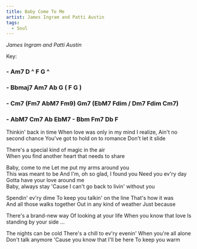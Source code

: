 ```yaml
---
title: Baby Come To Me
artist: James Ingram and Patti Austin 
tags: 
  - Soul
---
```

*James Ingram and Patti Austin*

Key: 
### - Am7 D ^ F G ^  
### - Bbmaj7 Am7 Ab G ( F G ) 
### - Cm7 (Fm7  AbM7  Fm9) Gm7 (EbM7 Fdim / Dm7 Fdim Cm7) 
### - AbM7 Cm7 Ab EbM7 - Bbm Fm7 Db F

Thinkin' back in time  When love was only in my mind  I realize, 
Ain't no second chance  You've got to hold on to romance Don't let it slide   

There's a special kind of magic in the air  
When you find another heart that needs to share  

Baby, come to me  Let me put my arms around you  
This was meant to be  And I'm, oh so glad, I found you
Need you ev'ry day  Gotta have your love around me  
Baby, always stay  'Cause I can't go back to livin' without you 

Spendin' ev'ry dime  To keep you talkin' on the line  That's how it was  
And all those walks together Out in any kind of weather  Just because  

There's a brand-new way  Of looking at your life
When you know that love  Is standing by your side ...  

The nights can be cold  There's a chill to ev'ry evenin' When you're all alone  
Don't talk anymore  'Cause you know that I'll be here  To keep you warm    



